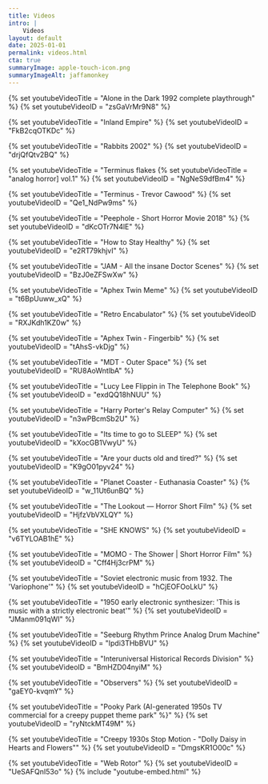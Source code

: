 ```yaml
---
title: Videos
intro: |
    Videos
layout: default
date: 2025-01-01
permalink: videos.html
cta: true
summaryImage: apple-touch-icon.png
summaryImageAlt: jaffamonkey
---
```


{% set youtubeVideoTitle = "Alone in the Dark 1992 complete playthrough" %}
{% set youtubeVideoID = "zsGaVrMr9N8" %}

{% set youtubeVideoTitle = "Inland Empire" %}
{% set youtubeVideoID = "FkB2cqOTKDc" %}

{% set youtubeVideoTitle = "Rabbits 2002" %}
{% set youtubeVideoID = "drjQfQtv2BQ" %}

{% set youtubeVideoTitle = "Terminus flakes {% set youtubeVideoTitle = "analog horror] vol.1" %}
{% set youtubeVideoID = "NgNeS9dfBm4" %}

{% set youtubeVideoTitle = "Terminus - Trevor Cawood" %}
{% set youtubeVideoID = "Qe1_NdPw9ms" %}

{% set youtubeVideoTitle = "Peephole - Short Horror Movie 2018" %}
{% set youtubeVideoID = "dKcOTr7N4lE" %}

{% set youtubeVideoTitle = "How to Stay Healthy" %}
{% set youtubeVideoID = "e2RT79khjvI" %}

{% set youtubeVideoTitle = "JAM - All the insane Doctor Scenes" %}
{% set youtubeVideoID = "BzJ0eZFSwXw" %}

{% set youtubeVideoTitle = "Aphex Twin Meme" %}
{% set youtubeVideoID = "t6BpUuww_xQ" %}

{% set youtubeVideoTitle = "Retro Encabulator" %}
{% set youtubeVideoID = "RXJKdh1KZ0w" %}

{% set youtubeVideoTitle = "Aphex Twin - Fingerbib" %}
{% set youtubeVideoID = "tAhsS-vkDjg" %}

{% set youtubeVideoTitle = "MDT - Outer Space" %}
{% set youtubeVideoID = "RU8AoWntlbA" %}

{% set youtubeVideoTitle = "Lucy Lee Flippin in The Telephone Book" %}
{% set youtubeVideoID = "exdQQ18hNUU" %}

{% set youtubeVideoTitle = "Harry Porter's Relay Computer" %}
{% set youtubeVideoID = "n3wPBcmSb2U" %}

{% set youtubeVideoTitle = "Its time to go to SLEEP" %}
{% set youtubeVideoID = "kXocGB1VwyU" %}

{% set youtubeVideoTitle = "Are your ducts old and tired?" %}
{% set youtubeVideoID = "K9gO01pyv24" %}

{% set youtubeVideoTitle = "Planet Coaster - Euthanasia Coaster" %}
{% set youtubeVideoID = "w_11Ut6unBQ" %}

{% set youtubeVideoTitle = "The Lookout — Horror Short Film" %}
{% set youtubeVideoID = "HjfzVbVXLQY" %}

{% set youtubeVideoTitle = "SHE KNOWS" %}
{% set youtubeVideoID = "v6TYLOAB1hE" %}

{% set youtubeVideoTitle = "MOMO - The Shower | Short Horror Film" %}
{% set youtubeVideoID = "Cff4Hj3crPM" %}

{% set youtubeVideoTitle = "Soviet electronic music from 1932. The 'Variophone'" %}
{% set youtubeVideoID = "hCjEOFOoLkU" %}

{% set youtubeVideoTitle = "1950 early electronic synthesizer: 'This is music with a strictly electronic beat'" %}
{% set youtubeVideoID = "JManm091qWI" %}

{% set youtubeVideoTitle = "Seeburg Rhythm Prince Analog Drum Machine" %}
{% set youtubeVideoID = "Ipdi3THbBVU" %}

<!-- {% set youtubeVideoTitle = "Sky 1975 Episode 1 - Burning Bright 07-04-1975" %}
{% set youtubeVideoID = "Ugkxg4SUzHriignTFpjclpFOSP63giS2TSvb" %} -->

{% set youtubeVideoTitle = "Interuniversal Historical Records Division" %}
{% set youtubeVideoID = "BmHZD04nyiM" %}

{% set youtubeVideoTitle = "Observers" %}
{% set youtubeVideoID = "gaEY0-kvqmY" %}

{% set youtubeVideoTitle = "Pooky Park (AI-generated 1950s TV commercial for a creepy puppet theme park" %}" %}
{% set youtubeVideoID = "ryNtckMT49M" %}

{% set youtubeVideoTitle = "Creepy 1930s Stop Motion - "Dolly Daisy in Hearts and Flowers"" %}
{% set youtubeVideoID = "DmgsKR1O00c" %}

{% set youtubeVideoTitle = "Web Rotor" %}
{% set youtubeVideoID = "UeSAFQnI53o" %}
{% include "youtube-embed.html" %}